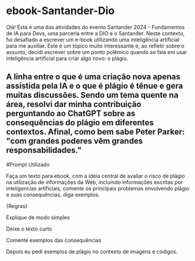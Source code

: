 # ebook-Santander-Dio

Olá! Esta é uma das atividades do evento Santander 2024 - Fundamentos de IA para Devs, uma parceria entre a DIO e o Santander. Neste contexto, fui desafiado a escrever um e-book utilizando uma inteligência artificial para me auxiliar. Este é um tópico muito interessante e, ao refletir sobre o assunto, decidi escrever sobre um ponto polêmico quando se fala em usar inteligência artificial para criar algo novo: o plágio.

A linha entre o que é uma criação nova apenas assistida pela IA e o que é plágio é tênue e gera muitas discussões. Sendo um tema quente na área, resolvi dar minha contribuição perguntando ao ChatGPT sobre as consequências do plágio em diferentes contextos. Afinal, como bem sabe Peter Parker: "com grandes poderes vêm grandes responsabilidades."
---
#Prompt Utilizado

Faça um texto para ebook, com a ideia central de avaliar o risco de plágio na utilização de informações da Web, incluindo informações escritas por inteligencias artificiais, comente os principais problemas envolvendo plágio e suas consequências, diga exemplos. 

{Regras}

Explique de modo simples

Deixe o texto curto

Comente exemplos das consequências

Depois eu pedi exemplos de plágio no contexto de imagens e códigos. 
